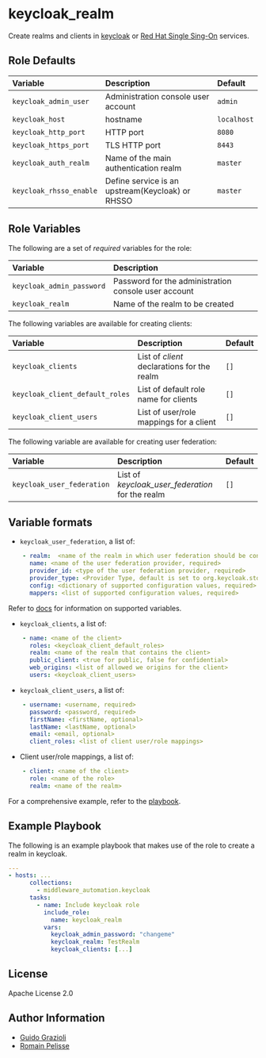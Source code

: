 keycloak_realm
==============

Create realms and clients in [keycloak](https://keycloak.org/) or [Red Hat Single Sing-On](https://access.redhat.com/products/red-hat-single-sign-on) services.


Role Defaults
-------------

| Variable | Description | Default |
|:---------|:------------|:---------|
|`keycloak_admin_user` | Administration console user account | `admin` |
|`keycloak_host` | hostname | `localhost` |
|`keycloak_http_port` | HTTP port | `8080` |
|`keycloak_https_port` | TLS HTTP port | `8443` |
|`keycloak_auth_realm` | Name of the main authentication realm | `master` |
|`keycloak_rhsso_enable` | Define service is an upstream(Keycloak) or RHSSO | `master` |



Role Variables
--------------

The following are a set of _required_ variables for the role:

| Variable | Description |
|:---------|:------------|
|`keycloak_admin_password`| Password for the administration console user account |
|`keycloak_realm` | Name of the realm to be created |


The following variables are available for creating clients:

| Variable | Description | Default |
|:---------|:------------|:---------|
|`keycloak_clients` | List of _client_ declarations for the realm | `[]` |
|`keycloak_client_default_roles` | List of default role name for clients | `[]` |
|`keycloak_client_users` | List of user/role mappings for a client | `[]` |


The following variable are available for creating user federation:

| Variable | Description | Default |
|:---------|:------------|:---------|
|`keycloak_user_federation` | List of _keycloak_user_federation_ for the realm | `[]` |


Variable formats
----------------

* `keycloak_user_federation`, a list of:

```yaml
    - realm:  <name of the realm in which user federation should be configured, required>
      name: <name of the user federation provider, required>
      provider_id: <type of the user federation provider, required>
      provider_type: <Provider Type, default is set to org.keycloak.storage.UserStorageProvider>
      config: <dictionary of supported configuration values, required>
      mappers: <list of supported configuration values, required>
```

Refer to [docs](https://docs.ansible.com/ansible/latest/collections/community/general/keycloak_user_federation_module.html) for information on supported variables.


* `keycloak_clients`, a list of:

```yaml
    - name: <name of the client>
      roles: <keycloak_client_default_roles>
      realm: <name of the realm that contains the client>
      public_client: <true for public, false for confidential>
      web_origins: <list of allowed we origins for the client>
      users: <keycloak_client_users>
```

* `keycloak_client_users`, a list of:

```yaml
    - username: <username, required>
      password: <password, required>
      firstName: <firstName, optional>
      lastName: <lastName, optional>
      email: <email, optional>
      client_roles: <list of client user/role mappings>
```

* Client user/role mappings, a list of:

```yaml
    - client: <name of the client>
      role: <name of the role>
      realm: <name of the realm>
```

For a comprehensive example, refer to the [playbook](../../playbooks/keycloak_realm.yml).


Example Playbook
----------------

The following is an example playbook that makes use of the role to create a realm in keycloak.

```yaml
---
- hosts: ...
      collections:
        - middleware_automation.keycloak
      tasks:
        - name: Include keycloak role
          include_role:
            name: keycloak_realm
          vars:
            keycloak_admin_password: "changeme"
            keycloak_realm: TestRealm
            keycloak_clients: [...]
```


License
-------

Apache License 2.0


Author Information
------------------

* [Guido Grazioli](https://github.com/guidograzioli)
* [Romain Pelisse](https://github.com/rpelisse)